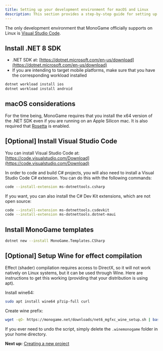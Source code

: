 ```yaml
---
title: Setting up your development environment for macOS and Linux
description: This section provides a step-by-step guide for setting up your development environment on macOS and Linux.
---
```


The only development environment that MonoGame officially supports on Linux is [Visual Studio Code](https://code.visualstudio.com/).

## Install .NET 8 SDK

- .NET SDK at: [https://dotnet.microsoft.com/en-us/download](https://dotnet.microsoft.com/en-us/download)
- If you are intending to target mobile platforms, make sure that you have the corresponding workload installed

```sh
dotnet workload install ios
dotnet workload install android
```

## macOS considerations

For the time being, MonoGame requires that you install the x64 version of the .NET SDK even if you are running on an Apple Silicon mac. It is also required that [Rosetta](https://support.apple.com/en-us/HT211861) is enabled.

## [Optional] Install Visual Studio Code

You can install Visual Studio Code at: [https://code.visualstudio.com/Download](https://code.visualstudio.com/Download)

In order to code and build C# projects, you will also need to install a Visual Studio Code C# extension. You can do this with the following commands:

```sh
code --install-extension ms-dotnettools.csharp
```

If you want, you can also install the C# Dev Kit extensions, which are not open source:

```sh
code --install-extension ms-dotnettools.csdevkit
code --install-extension ms-dotnettools.dotnet-maui
```

## Install MonoGame templates

```sh
dotnet new --install MonoGame.Templates.CSharp
```

## [Optional] Setup Wine for effect compilation

Effect (shader) compilation requires access to DirectX, so it will not work natively on Linux systems, but it can be used through Wine. Here are instructions to get this working (providing that your distribution is using apt).

Install wine64:

```sh
sudo apt install wine64 p7zip-full curl
```

Create wine prefix:

```sh
wget -qO- https://monogame.net/downloads/net6_mgfxc_wine_setup.sh | bash
```

If you ever need to undo the script, simply delete the `.winemonogame` folder in your home directory.

**Next up:** [Creating a new project](2_creating_a_new_project_netcore.md)
